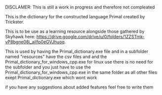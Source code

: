 DISCLAMER:
This is still a work in progress and therefore not compleated

This is the dictionary for the constructed language Primal created by Trickster.

This is to be use as a learning resource alongside those gathered by Skyhawk here: https://drive.google.com/drive/u/0/folders/1ZZSTmk-vP8bgne08j_ajIfp0eGVJhuoq.

This is used by having the Primal_dictionary.exe file and in a subfolder named "resources" have the csv files and and the Primal_dictionary_for_windows_cpp.exe for linux use there is no need for the subfolder and you just have to use the Primal_dictionary_for_windows_cpp.exe in the same folder as all other files exept Primal_dictionary.exe which wont work

if you have any suggestions about added features feel free to write them
